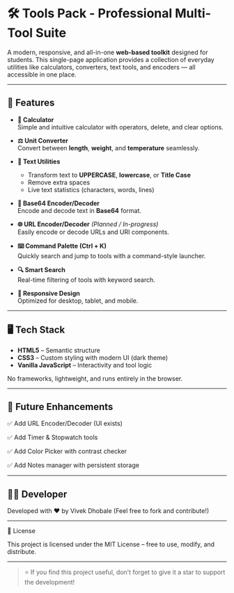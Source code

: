 # 🛠️ Tools Pack - Professional Multi-Tool Suite

A modern, responsive, and all-in-one **web-based toolkit** designed for students.
This single-page application provides a collection of everyday utilities like calculators, converters, text tools, and encoders — all accessible in one place.

---

## 🚀 Features

- **🔢 Calculator**  
  Simple and intuitive calculator with operators, delete, and clear options.

- **⚖️ Unit Converter**  
  Convert between **length**, **weight**, and **temperature** seamlessly.

- **📝 Text Utilities**  
  - Transform text to **UPPERCASE**, **lowercase**, or **Title Case**  
  - Remove extra spaces  
  - Live text statistics (characters, words, lines)

- **🔐 Base64 Encoder/Decoder**  
  Encode and decode text in **Base64** format.

- **🌐 URL Encoder/Decoder** *(Planned / In-progress)*  
  Easily encode or decode URLs and URI components.

- **⌨️ Command Palette (Ctrl + K)**  
  Quickly search and jump to tools with a command-style launcher.

- **🔍 Smart Search**  
  Real-time filtering of tools with keyword search.

- **📱 Responsive Design**  
  Optimized for desktop, tablet, and mobile.

---

## 🖥️ Tech Stack

- **HTML5** – Semantic structure  
- **CSS3** – Custom styling with modern UI (dark theme)  
- **Vanilla JavaScript** – Interactivity and tool logic  

No frameworks, lightweight, and runs entirely in the browser.

---

## 🌟 Future Enhancements

✅ Add URL Encoder/Decoder (UI exists)

✅ Add Timer & Stopwatch tools

✅ Add Color Picker with contrast checker

✅ Add Notes manager with persistent storage



---

## 👨‍💻 Developer

Developed with ❤️ by Vivek Dhobale
(Feel free to fork and contribute!)


---

📜 License

This project is licensed under the MIT License – free to use, modify, and distribute.

---
> ⭐ If you find this project useful, don’t forget to give it a star to support the development!

